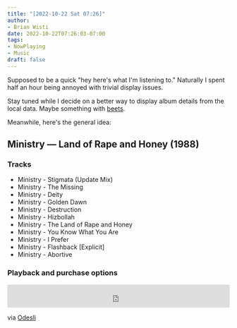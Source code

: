 ```yaml
---
title: "[2022-10-22 Sat 07:26]"
author:
- Brian Wisti
date: 2022-10-22T07:26:03-07:00
tags:
- NowPlaying
- Music
draft: false
---
```


Supposed to be a quick "hey here's what I'm listening to."
Naturally I spent half an hour being annoyed with trivial display issues.

Stay tuned while I decide on a better way to display album details from the local data.
Maybe something with [beets][beets-io].

[beets-io]: https://beets.io

Meanwhile, here's the general idea:

## Ministry — Land of Rape and Honey (1988)

### Tracks

- Ministry - Stigmata (Update Mix)
- Ministry - The Missing
- Ministry - Deity
- Ministry - Golden Dawn
- Ministry - Destruction
- Ministry - Hizbollah
- Ministry - The Land of Rape and Honey
- Ministry - You Know What You Are
- Ministry - I Prefer
- Ministry - Flashback \[Explicit]
- Ministry - Abortive

### Playback and purchase options

<iframe width="100%" height="52" src="https://odesli.co/embed/?url=https%3A%2F%2Falbum.link%2Fi%2F59390461&theme=light" frameborder="0" allowfullscreen sandbox="allow-same-origin allow-scripts allow-presentation allow-popups allow-popups-to-escape-sandbox" allow="clipboard-read; clipboard-write"></iframe>

via [Odesli][odesli]

[odesli]: https://odesli.co
